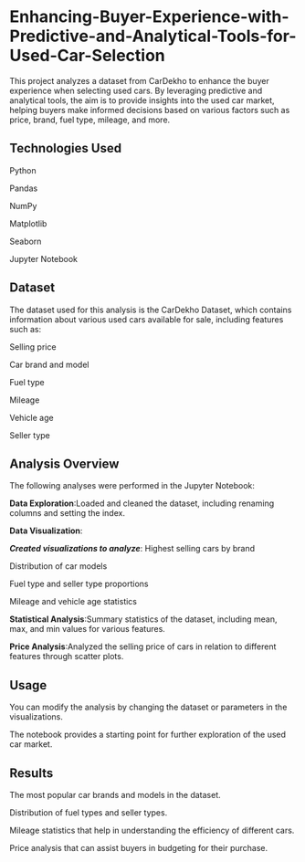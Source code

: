 # Enhancing-Buyer-Experience-with-Predictive-and-Analytical-Tools-for-Used-Car-Selection
This project analyzes a dataset from CarDekho to enhance the buyer experience when selecting used cars. By leveraging predictive and analytical tools, the aim is to provide insights into the used car market, helping buyers make informed decisions based on various factors such as price, brand, fuel type, mileage, and more.
## Technologies Used
Python

Pandas

NumPy

Matplotlib

Seaborn

Jupyter Notebook
## Dataset
The dataset used for this analysis is the CarDekho Dataset, which contains information about various used cars available for sale, including features such as:

Selling price

Car brand and model

Fuel type

Mileage

Vehicle age

Seller type
## Analysis Overview
The following analyses were performed in the Jupyter Notebook:

**Data Exploration**:Loaded and cleaned the dataset, including renaming columns and setting the index.

**Data Visualization**:

***Created visualizations to analyze***:
Highest selling cars by brand

Distribution of car models

Fuel type and seller type proportions

Mileage and vehicle age statistics

**Statistical Analysis**:Summary statistics of the dataset, including mean, max, and min values for various features.

**Price Analysis**:Analyzed the selling price of cars in relation to different features through scatter plots.
## Usage
You can modify the analysis by changing the dataset or parameters in the visualizations. 

The notebook provides a starting point for further exploration of the used car market.

## Results
The most popular car brands and models in the dataset.

Distribution of fuel types and seller types.

Mileage statistics that help in understanding the efficiency of different cars.

Price analysis that can assist buyers in budgeting for their purchase.
